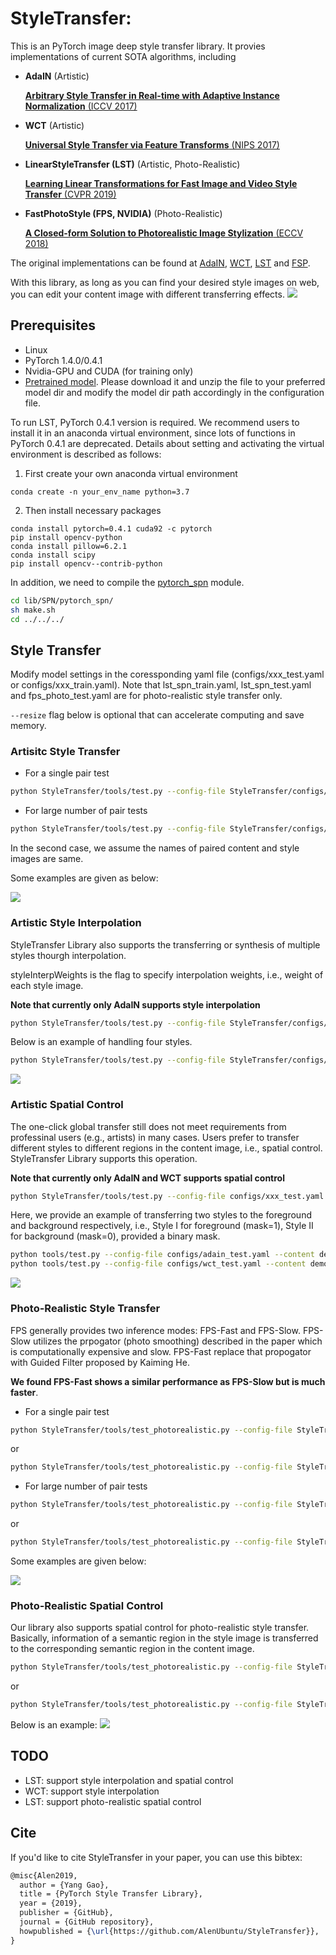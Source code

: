 # StyleTransfer:
This is an PyTorch image deep style transfer library. It provies implementations of current SOTA algorithms, including

* **AdaIN** (Artistic)

  [**Arbitrary Style Transfer in Real-time with Adaptive Instance Normalization** (ICCV 2017)](https://arxiv.org/abs/1703.06868)

* **WCT** (Artistic)

  [**Universal Style Transfer via Feature Transforms** (NIPS 2017)](https://arxiv.org/abs/1705.08086)
  
* **LinearStyleTransfer (LST)** (Artistic, Photo-Realistic)

  [**Learning Linear Transformations for Fast Image and Video Style Transfer** (CVPR 2019)](http://openaccess.thecvf.com/content_CVPR_2019/papers/Li_Learning_Linear_Transformations_for_Fast_Image_and_Video_Style_Transfer_CVPR_2019_paper.pdf)

* **FastPhotoStyle (FPS, NVIDIA)** (Photo-Realistic)

  [**A Closed-form Solution to Photorealistic Image Stylization** (ECCV 2018)](https://arxiv.org/abs/1802.06474)

The original implementations can be found at [AdaIN](https://github.com/xunhuang1995/AdaIN-style), 
[WCT](https://github.com/Yijunmaverick/UniversalStyleTransfer), 
[LST](https://github.com/sunshineatnoon/LinearStyleTransfer) and [FSP](https://github.com/NVIDIA/FastPhotoStyle).

With this library, as long as you can find your desired style images on web, you can edit your content image with different transferring effects.
![](https://github.com/AlenUbuntu/StyleTransfer/blob/master/images/demo1.png)

## Prerequisites 
* Linux 
* PyTorch 1.4.0/0.4.1
* Nvidia-GPU and CUDA (for training only)
* [Pretrained model](https://drive.google.com/file/d/19cMdnED0WhAmTQXFeh53agPesWf4GqSH/view?usp=sharing). Please download it and unzip the file to your preferred model dir and modify the model dir path accordingly in the configuration file.

To run LST, PyTorch 0.4.1 version is required. We recommend users to install it in an anaconda virtual environment, since lots of functions in PyTorch 0.4.1 are deprecated. Details about setting and activating the virtual environment is described as follows:

1. First create your own anaconda virtual environment
```ssh
conda create -n your_env_name python=3.7
```
2. Then install necessary packages
```ssh
conda install pytorch=0.4.1 cuda92 -c pytorch
pip install opencv-python
conda install pillow=6.2.1
conda install scipy
pip install opencv--contrib-python
```

In addition, we need to compile the [pytorch_spn](https://github.com/Liusifei/pytorch_spn) module.
```sh
cd lib/SPN/pytorch_spn/
sh make.sh
cd ../../../
```

## Style Transfer
Modify model settings in the coressponding yaml file (configs/xxx_test.yaml or configs/xxx_train.yaml). Note that lst_spn_train.yaml, lst_spn_test.yaml and fps_photo_test.yaml are for photo-realistic style transfer only.

```--resize``` flag below is optional that can accelerate computing and save memory.

### Artisitc Style Transfer

* For a single pair test
```sh
python StyleTransfer/tools/test.py --config-file StyleTransfer/configs/xxx_test.yaml --content path/to/content_image --style path/to/style_image [--resize]
```
* For large number of pair tests
```sh
python StyleTransfer/tools/test.py --config-file StyleTransfer/configs/xxx_test.yaml --contentDir path/to/content --styleDir path/to/style --mode 1 [--resize]
```
In the second case, we assume the names of paired content and style images are same.

Some examples are given as below:

![](https://github.com/AlenUbuntu/StyleTransfer/blob/master/images/demo2.png)

### Artistic Style Interpolation
StyleTransfer Library also supports the transferring or synthesis of multiple styles thourgh interpolation. 

styleInterpWeights is the flag to specify interpolation weights, i.e., weight of each style image.

**Note that currently only AdaIN supports style interpolation**

```sh
python StyleTransfer/tools/test.py --config-file StyleTransfer/configs/xxx_test.yaml --content /path/to/content_image --style /path/to/style1_image,/path/to/style2_image,... --styleInterpWeights 10,10,... [--resize]
```

Below is an example of handling four styles.
```sh
python StyleTransfer/tools/test.py --config-file StyleTransfer/configs/adain_test.yaml --content demo/content/1.jpg --style demo/style/11.jpg,demo/style/12.jpg,demo/style/1.jpg,demo/style/in3.jpg --styleInterpWeights 0,0,0,100
```
![](https://github.com/AlenUbuntu/StyleTransfer/blob/master/images/interpolation.png)

### Artistic Spatial Control
The one-click global transfer still does not meet requirements from professinal users (e.g., artists) in many cases. Users prefer to transfer different styles to different regions in the content image, i.e., spatial control. StyleTransfer Library supports this operation.

**Note that currently only AdaIN and WCT supports spatial control**

```sh
python StyleTransfer/tools/test.py --config-file configs/xxx_test.yaml --content /path/to/content_image --style /path/to/style1_image,/path/to/style2_image --mask /path/to/mask_image [--resize]
```

Here, we provide an example of transferring two styles to the foreground and background respectively, i.e., Style I for foreground (mask=1), Style II for background (mask=0), provided a binary mask.

```sh
python tools/test.py --config-file configs/adain_test.yaml --content demo/mask/spatial_content.jpg --style demo/mask/mask_1.jpg,demo/mask/mask_2.jpg --mask demo/mask/mask.png
python tools/test.py --config-file configs/wct_test.yaml --content demo/mask/spatial_content.jpg --style demo/mask/mask_1.jpg,demo/mask/mask_2.jpg --mask demo/mask/mask.png
```
![](https://github.com/AlenUbuntu/StyleTransfer/blob/master/images/demo3.png)

### Photo-Realistic Style Transfer 
FPS generally provides two inference modes: FPS-Fast and FPS-Slow. FPS-Slow utilizes the prpogator (photo smoothing) described in the paper which is computationally expensive and slow. FPS-Fast replace that propogator with Guided Filter proposed by Kaiming He. 

**We found FPS-Fast shows a similar performance as FPS-Slow but is much faster**.

* For a single pair test
```sh
python StyleTransfer/tools/test_photorealistic.py --config-file StyleTransfer/configs/lst_spn_test.yaml --content path/to/content_image --style path/to/style_image [--resize]
```
or 
```sh
python StyleTransfer/tools/test_photorealistic.py --config-file StyleTransfer/configs/fps_photo_test.yaml --content path/to/content_image --style path/to/style_image  [--resize]
```

* For large number of pair tests
```sh
python StyleTransfer/tools/test_photorealistic.py --config-file StyleTransfer/configs/lst_spn_test.yaml --contentDir path/to/content --styleDir path/to/style --mode 1 [--resize]
```
or 
```sh
python StyleTransfer/tools/test_photorealistic.py --config-file StyleTransfer/configs/fps_photo_test.yaml --contentDir path/to/content --styleDir path/to/style --mode 1  [--resize]
```

Some examples are given below:

![](https://github.com/AlenUbuntu/StyleTransfer/blob/master/images/demo4.png)

### Photo-Realistic Spatial Control
Our library also supports spatial control for photo-realistic style transfer. Basically, information of a semantic region in the style image is transferred to the corresponding semantic region in the content image. 

```sh
python StyleTransfer/tools/test_photorealistic.py --config-file StyleTransfer/configs/lst_spn_test.yaml --content path/to/content_img --style path/to/style_img --content-seg /path/to/content_seg_img --style-seg /path/to/style_seg [--resize]
```
or 
```sh
python StyleTransfer/tools/test_photorealistic.py --config-file StyleTransfer/configs/fps_photo_test.yaml --content path/to/content_img --style path/to/style_img --content-seg /path/to/content_seg_img --style-seg /path/to/style_seg [--resize]
```

Below is an example:
![](https://github.com/AlenUbuntu/StyleTransfer/blob/master/images/demo5.png)

## TODO

* LST: support style interpolation and spatial control
* WCT: support style interpolation
* LST: support photo-realistic spatial control

## Cite
If you'd like to cite StyleTransfer in your paper, you can use this bibtex:
```latex
@misc{Alen2019,
  author = {Yang Gao},
  title = {PyTorch Style Transfer Library},
  year = {2019},
  publisher = {GitHub},
  journal = {GitHub repository},
  howpublished = {\url{https://github.com/AlenUbuntu/StyleTransfer}},
}
```
